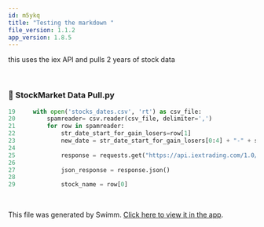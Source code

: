 ```yaml
---
id: m5ykq
title: "Testing the markdown "
file_version: 1.1.2
app_version: 1.8.5
---
```


this uses the iex API and pulls 2 years of stock data

<!-- empty line --><br/>
<!-- NOTE-swimm-snippet: the lines below link your snippet to Swimm -->
### 📄 StockMarket Data Pull.py
```python
19     with open('stocks_dates.csv', 'rt') as csv_file:
20         spamreader= csv.reader(csv_file, delimiter=',')
21         for row in spamreader:
22             str_date_start_for_gain_losers=row[1]
23             new_date = str_date_start_for_gain_losers[0:4] + "-" + str_date_start_for_gain_losers[4:6] + "-" + str_date_start_for_gain_losers[6:8]
24     
25             response = requests.get("https://api.iextrading.com/1.0/stock/" + row[0] + "/chart/2y")
26     
27             json_response = response.json()
28     
29             stock_name = row[0]
```

<br/>

This file was generated by Swimm. [Click here to view it in the app](https://app.swimm.io/repos/Z2l0aHViJTNBJTNBc3RvY2ttYXJrZXQlM0ElM0Fyb2JlcnRwY29tZXI=/docs/m5ykq).
